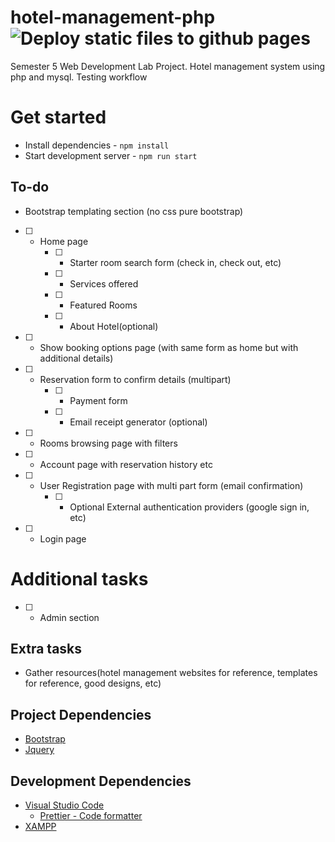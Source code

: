 # hotel-management-php ![Deploy static files to github pages](https://github.com/alandsilva26/hotel-management-php/workflows/Deploy%20static%20files%20to%20github%20pages/badge.svg)

Semester 5 Web Development Lab Project. Hotel management system using php and mysql.
Testing workflow

# Get started

- Install dependencies - `npm install`
- Start development server - `npm run start`

## To-do

- Bootstrap templating section (no css pure bootstrap)

* [ ] - Home page
    - [ ] - Starter room search form (check in, check out, etc)
    - [ ] - Services offered
    - [ ] - Featured Rooms
    - [ ] - About Hotel(optional)
* [ ] - Show booking options page (with same form as home but with additional details)
* [ ] - Reservation form to confirm details (multipart)
    - [ ] - Payment form
    - [ ] - Email receipt generator (optional)
* [ ] - Rooms browsing page with filters
* [ ] - Account page with reservation history etc
* [ ] - User Registration page with multi part form (email confirmation)
    - [ ] - Optional External authentication providers (google sign in, etc)
* [ ] - Login page

# Additional tasks

- [ ] - Admin section

## Extra tasks

- Gather resources(hotel management websites for reference, templates for reference, good designs, etc)

## Project Dependencies

- [Bootstrap](https://getbootstrap.com/)
- [Jquery](https://jquery.com/)

## Development Dependencies

- [Visual Studio Code](https://code.visualstudio.com/)
  - [Prettier - Code formatter](https://marketplace.visualstudio.com/items?itemName=esbenp.prettier-vscode)
- [XAMPP](https://www.apachefriends.org/index.html)
